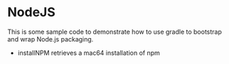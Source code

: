 NodeJS
======
This is some sample code to demonstrate how to use gradle to bootstrap and wrap Node.js packaging.

* installNPM retrieves a mac64 installation of npm


